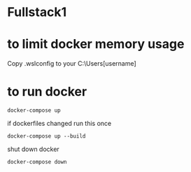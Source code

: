 # Fullstack1

# to limit docker memory usage
Copy .wslconfig to your C:\Users\[username]

# to run docker
```
docker-compose up
```
if dockerfiles changed run this once
```
docker-compose up --build
```

shut down docker
```
docker-compose down
```

